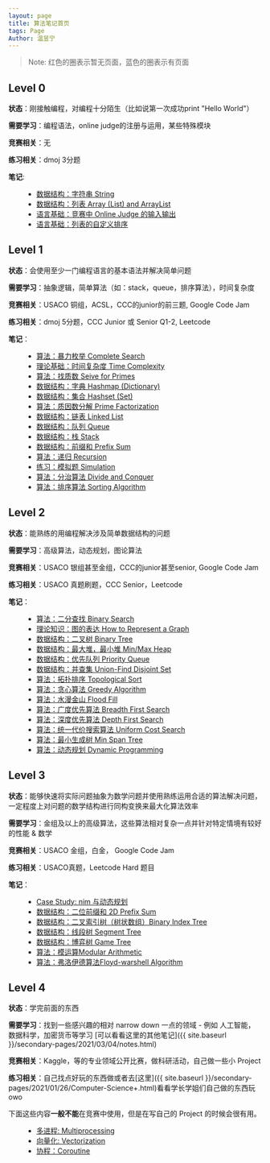```yaml
---
layout: page
title: 算法笔记首页
tags: Page
Author: 温昱宁
---
```


> Note:
> 红色的圈表示暂无页面，蓝色的圈表示有页面

## Level 0

**状态**：刚接触编程，对编程十分陌生（比如说第一次成功print "Hello World"）

**需要学习**：编程语法，online judge的注册与运用，某些特殊模块

**竞赛相关**：无

**练习相关**：dmoj 3分题

**笔记**:

<ul class="time-vertical" style="margin-left: 32px;">
        <li><offline></offline><a href="">数据结构：字符串 String</a></li>
        <li><offline></offline><a href="">数据结构：列表 Array (List) and ArrayList</a></li>
        <li><online></online><a href="{{ site.baseurl }}/2021/05/03/Online-Judge-IO.html">语言基础：竞赛中 Online Judge 的输入输出</a></li>
        <li><online></online><a href="{{ site.baseurl }}/2021/03/09/Sort-List.html">语言基础：列表的自定义排序</a></li>
</ul>

## Level 1

**状态**：会使用至少一门编程语言的基本语法并解决简单问题

**需要学习**：抽象逻辑，简单算法（如：stack，queue，排序算法），时间复杂度

**竞赛相关**：USACO 铜组，ACSL，CCC的junior的前三题, Google Code Jam

**练习相关**：dmoj 5分题，CCC Junior 或 Senior Q1-2, Leetcode

**笔记**：

<ul class="time-vertical" style="margin-left: 32px;">
        <li><offline></offline><a href="">算法：暴力枚举 Complete Search</a></li>
        <li><online></online><a href="{{ site.baseurl }}/2021/03/02/Time-Complexity.html">理论基础：时间复杂度 Time Complexity</a></li>
        <li><offline></offline><a href="">算法：找质数 Seive for Primes</a></li>
        <li><offline></offline><a href="">数据结构：字典 Hashmap (Dictionary)</a></li>
        <li><offline></offline><a href="">数据结构：集合 Hashset (Set)</a></li>
        <li><offline></offline><a href="">算法：质因数分解 Prime Factorization</a></li>
        <li><offline></offline><a href="">数据结构：链表 Linked List</a></li>
        <li><online></online><a href="{{ site.baseurl }}/2021/05/10/Queue.html">数据结构：队列 Queue</a></li>
        <li><online></online><a href="{{ site.baseurl }}/2021/04/15/Stack.html">数据结构：栈 Stack</a></li>
        <li><offline></offline><a href="">数据结构：前缀和 Prefix Sum</a></li>
        <li><offline></offline><a href="">算法：递归 Recursion</a></li>
        <li><offline></offline><a href="">练习：模拟题 Simulation</a></li>
        <li><offline></offline><a href="">算法：分治算法 Divide and Conquer</a></li>
        <li><online></online><a href="{{ site.baseurl }}/2021/02/22/Sorting.html">算法：排序算法 Sorting Algorithm</a></li>
</ul>

## Level 2

**状态**：能熟练的用编程解决涉及简单数据结构的问题

**需要学习**：高级算法，动态规划，图论算法

**竞赛相关**：USACO 银组甚至金组，CCC的junior甚至senior, Google Code Jam

**练习相关**：USACO 真题刷题，CCC Senior，Leetcode

**笔记**：

<ul class="time-vertical" style="margin-left: 32px;">
        <li><offline></offline><a href="">算法：二分查找 Binary Search</a></li>
        <li><offline></offline><a href="">理论知识：图的表达 How to Represent a Graph</a></li>
        <li><offline></offline><a href="">数据结构：二叉树 Binary Tree</a></li>
        <li><offline></offline><a href="">数据结构：最大堆，最小堆 Min/Max Heap</a></li>
        <li><online></online><a href="{{ site.baseurl }}/2021/04/30/Priority-Queue.html">数据结构：优先队列 Priority Queue</a></li>
        <li><offline></offline><a href="">数据结构：并查集 Union-Find Disjoint Set</a></li>
        <li><offline></offline><a href="">算法：拓扑排序 Topological Sort</a></li>
        <li><offline></offline><a href="">算法：贪心算法 Greedy Algorithm</a></li>
        <li><offline></offline><a href="">算法：水漫金山 Flood Fill</a></li>
        <li><online></online><a href="{{ site.baseurl }}/2021/04/12/Breadth-First-Search.html">算法：广度优先算法 Breadth First Search</a></li>
        <li><online></online><a href="{{ site.baseurl }}/2021/04/12/Depth-First-Search.html">算法：深度优先算法 Depth First Search</a></li>
        <li><online></online><a href="{{ site.baseurl }}/2021/04/29/Uniform-Cost-Search.html">算法：统一代价搜索算法 Uniform Cost Search</a></li>
        <li><online></online><a href="{{ site.baseurl }}/2021/05/03/Min-Span-Tree.html">算法：最小生成树 Min Span Tree</a></li>
        <li><offline></offline><a href="">算法：动态规划 Dynamic Programming</a></li>
</ul>


## Level 3

**状态**：能够快速将实际问题抽象为数学问题并使用熟练运用合适的算法解决问题，一定程度上对问题的数学结构进行同构变换来最大化算法效率

**需要学习**：金组及以上的高级算法，这些算法相对复杂一点并针对特定情境有较好的性能 & 数学

**竞赛相关**：USACO 金组，白金， Google Code Jam

**练习相关**：USACO真题，Leetcode Hard 题目

**笔记**：

<ul class="time-vertical" style="margin-left: 32px;">
        <li><online></online><a href="{{site.baseurl}}/2021/03/04/dp-with-nim.html">Case Study: nim 与动态规划</a></li>
        <li><offline></offline><a href="">数据结构：二位前缀和 2D Prefix Sum</a></li>
        <li><offline></offline><a href="">数据结构：二叉索引树（树状数组）Binary Index Tree</a></li>
        <li><offline></offline><a href="">数据结构：线段树 Segment Tree</a></li>
        <li><offline></offline><a href="">数据结构：博弈树 Game Tree</a></li>
        <li><offline></offline><a href="">算法：模运算Modular Arithmetic</a></li>
        <li><offline></offline><a href="">算法：弗洛伊德算法Floyd-warshell Algorithm</a></li>
</ul>

## Level 4

**状态**：学完前面的东西

**需要学习**：找到一些感兴趣的相对 narrow down 一点的领域 - 例如 人工智能，数据科学，加密货币等学习 [可以看看这里的其他笔记]({{ site.baseurl }}/secondary-pages/2021/03/04/notes.html)

**竞赛相关**：Kaggle，等的专业领域公开比赛，做科研活动，自己做一些小 Project

**练习相关**：自己找点好玩的东西做或者去[这里]({{ site.baseurl }}/secondary-pages/2021/01/26/Computer-Science+.html)看看学长学姐们自己做的东西玩owo

<!--恭喜你，你被放养了，其他的我们也不知道了你自己玩去吧-->

<div class="notification">
<p>下面这些内容<b>一般不能</b>在竞赛中使用，但是在写自己的 Project 的时候会很有用。</p>
</div>
<ul class="time-vertical" style="margin-left: 32px;">
        <li><offline></offline><a href="">多进程: Multiprocessing</a></li>
        <li><offline></offline><a href="">向量化: Vectorization</a></li>
        <li><offline></offline><a href="">协程：Coroutine</a></li>
</ul>